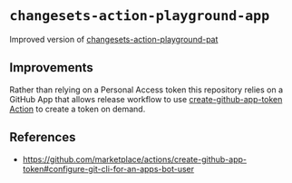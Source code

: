 # `changesets-action-playground-app`

Improved version of [changesets-action-playground-pat](https://github.com/marcalexiei/changesets-action-playground-pat)

## Improvements

Rather than relying on a Personal Access token this repository relies on a GitHub App that allows release workflow to use [create-github-app-token Action](https://github.com/marketplace/actions/create-github-app-token) to create a token on demand.

## References

- <https://github.com/marketplace/actions/create-github-app-token#configure-git-cli-for-an-apps-bot-user>
